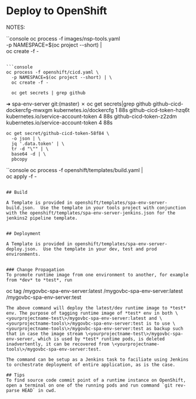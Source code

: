 # Deploy to OpenShift

NOTES:

``console
oc process -f images/nsp-tools.yaml \
  -p NAMESPACE=$(oc project --short) | \
  oc create -f -
```

```console
oc process -f openshift/cicd.yaml \
  -p NAMESPACE=$(oc project --short) | \
  oc create -f -
```

```console
  oc get secrets | grep github
```
➜  spa-env-server git:(master) ✗ oc get secrets|grep github
github-cicd-dockercfg-mwxgm   kubernetes.io/dockercfg               1      88s
github-cicd-token-hzq6t       kubernetes.io/service-account-token   4      88s
github-cicd-token-z2zdm       kubernetes.io/service-account-token   4      88s


```console
oc get secret/github-cicd-token-58f84 \
  -o json | \
  jq '.data.token' | \
  tr -d "\"" | \
  base64 -d | \
  pbcopy
```

``console
oc process -f openshift/templates/build.yaml | \
  oc apply -f -
```

## Build 

A Template is provided in openshift/templates/spa-env-server-build.json.  Use the template in your tools project with conjunction with the openshift/templates/spa-env-server-jenkins.json for the jenkins2 pipeline template. 


## Deployment

A Template is provided in openshift/templates/spa-env-server-deploy.json.  Use the template in your dev, test and prod environments.


### Change Propagation
To promote runtime image from one environment to another, for example from *dev* to *test*, run

```
oc tag <yourprojectname-tools>/mygovbc-spa-env-server:latest <yourprojectname-test>/mygovbc-spa-env-server:latest <yourprojectname-tools>/mygovbc-spa-env-server:test
```
The above command will deploy the latest/dev runtime image to *test* env. The purpose of tagging runtime image of *test* env in both \<yourprojectname-test\>/mygovbc-spa-env-server:latest and \<yourprojectname-tools\>/mygovbc-spa-env-server:test is to use \<yourprojectname-tools\>/mygovbc-spa-env-server:test as backup such that in case the image stream \<yourprojectname-test\>/mygovbc-spa-env-server, which is used by *test* runtime pods, is deleted inadvertently, it can be recovered from \<yourprojectname-tools\>/mygovbc-spa-env-server:test.

The command can be setup as a Jenkins task to faciliate using Jenkins to orchestrate deployment of entire application, as is the case.

## Tips
To find source code commit point of a runtime instance on OpenShift, open a terminal on one of the running pods and run command `git rev-parse HEAD` in cwd.
